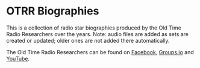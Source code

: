 # OTRR Biographies  

This is a collection of radio star biographies produced by the Old Time Radio Researchers over the years. Note: audio files are added as sets are created or updated; older ones are not added there automatically.

The Old Time Radio Researchers can be found on [Facebook](https://www.facebook.com/groups/1677714482510214), [Groups.io](https://oldtimeradioresearchers.groups.io/) and [YouTube](https://www.youtube.com/c/OldTimeRadioResearchers).
